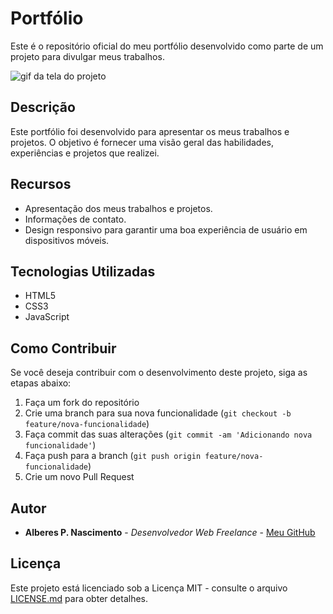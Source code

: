 # Portfólio

Este é o repositório oficial do meu portfólio desenvolvido como parte de um projeto para divulgar meus trabalhos.

<img src="./portifolio.gif" alt="gif da tela do projeto">

## Descrição

Este portfólio foi desenvolvido para apresentar os meus trabalhos e projetos. O objetivo é fornecer uma visão geral das habilidades, experiências e projetos que realizei.

## Recursos

- Apresentação dos meus trabalhos e projetos.
- Informações de contato.
- Design responsivo para garantir uma boa experiência de usuário em dispositivos móveis.

## Tecnologias Utilizadas

- HTML5
- CSS3
- JavaScript

## Como Contribuir

Se você deseja contribuir com o desenvolvimento deste projeto, siga as etapas abaixo:

1. Faça um fork do repositório
2. Crie uma branch para sua nova funcionalidade (`git checkout -b feature/nova-funcionalidade`)
3. Faça commit das suas alterações (`git commit -am 'Adicionando nova funcionalidade'`)
4. Faça push para a branch (`git push origin feature/nova-funcionalidade`)
5. Crie um novo Pull Request

## Autor

- **Alberes P. Nascimento** - *Desenvolvedor Web Freelance* - [Meu GitHub](https://github.com/Alberesbass)

## Licença

Este projeto está licenciado sob a Licença MIT - consulte o arquivo [LICENSE.md](LICENSE.md) para obter detalhes.
